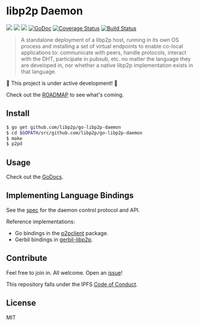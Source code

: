 # libp2p Daemon

[![](https://img.shields.io/badge/made%20by-Protocol%20Labs-blue.svg?style=flat-square)](http://protocol.ai)
[![](https://img.shields.io/badge/project-libp2p-blue.svg?style=flat-square)](http://libp2p.io/)
[![](https://img.shields.io/badge/freenode-%23libp2p-blue.svg?style=flat-square)](http://webchat.freenode.net/?channels=%libp2p)
[![GoDoc](https://godoc.org/github.com/libp2p/go-libp2p-daemon?status.svg)](https://godoc.org/github.com/libp2p/go-libp2p-daemon)
[![Coverage Status](https://coveralls.io/repos/github/libp2p/go-libp2p-daemon/badge.svg?branch=master)](https://coveralls.io/github/libp2p/go-libp2p-daemon?branch=master)
[![Build Status](https://travis-ci.org/libp2p/go-libp2p-daemon.svg?branch=master)](https://travis-ci.org/libp2p/go-libp2p-daemon)

> A standalone deployment of a libp2p host, running in its own OS process and installing a set of
  virtual endpoints to enable co-local applications to: communicate with peers, handle protocols,
  interact with the DHT, participate in pubsub, etc. no matter the language they are developed in,
  nor whether a native libp2p implementation exists in that language.

🚧 This project is under active development! 🚧

Check out the [ROADMAP](ROADMAP.md) to see what's coming.

## Install

```sh
$ go get github.com/libp2p/go-libp2p-daemon
$ cd $GOPATH/src/github.com/libp2p/go-libp2p-daemon
$ make
$ p2pd
```

## Usage

Check out the [GoDocs](https://godoc.org/github.com/libp2p/go-libp2p-daemon).

## Implementing Language Bindings

See the [spec](specs/README.md) for the daemon control protocol and API.

Reference implementations:
- Go bindings in the [p2pclient](p2pclient) package.
- Gerbil bindings in [gerbil-libp2p](https://github.com/vyzo/gerbil-libp2p).

## Contribute

Feel free to join in. All welcome. Open an [issue](https://github.com/libp2p/go-libp2p-daemon/issues)!

This repository falls under the IPFS [Code of Conduct](https://github.com/ipfs/community/blob/master/code-of-conduct.md).

## License
MIT
